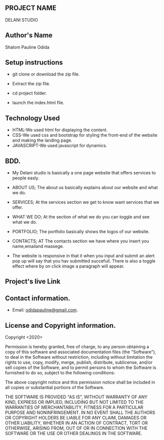 ## PROJECT NAME
DELANI STUDIO
## Author's Name
Shalom Pauline Odida
## Setup instructions
* git clone or download the zip file.

* Extract the zip file.

* cd project folder.

* launch the index.html file.

## Technology Used
* HTML-We used html for displaying the content.
* CSS-We used css and bootstrap for styling the front-end of the website and making the landing page.
* JAVASCRIPT-We used javascript for dynamics.
## BDD.


* My Delani studio is basically a one page website that offers services to people easly.

* ABOUT US;
The about us basically explains about our website and what we do.

* SERVICES;
At the services section we get to know want services that we offer.

* WHAT WE DO;
At the section of what we do you can toggle and see what we do.

* PORTFOLIO;
The portfolio basically shows the logos of our website.

* CONTACTS;
AT The contacts section we have where you insert you name,emailand massege.

* The website is responsive in that it when you input and submit an alert pop up will say that you hav submitted succefull. There is also a toggle effect where by on click image a paragraph will appear.

## Project's live Link

## Contact information.
  * Email: odidapauline@gmail.com.

## License and Copyright information.
Copyright <2020> <Shalom Pauline Odida>

Permission is hereby granted, free of charge, to any person obtaining a copy of this software and associated documentation files (the "Software"), to deal in the Software without restriction, including without limitation the rights to use, copy, modify, merge, publish, distribute, sublicense, and/or sell copies of the Software, and to permit persons to whom the Software is furnished to do so, subject to the following conditions:

The above copyright notice and this permission notice shall be included in all copies or substantial portions of the Software.

THE SOFTWARE IS PROVIDED "AS IS", WITHOUT WARRANTY OF ANY KIND, EXPRESS OR IMPLIED, INCLUDING BUT NOT LIMITED TO THE WARRANTIES OF MERCHANTABILITY, FITNESS FOR A PARTICULAR PURPOSE AND NONINFRINGEMENT. IN NO EVENT SHALL THE AUTHORS OR COPYRIGHT HOLDERS BE LIABLE FOR ANY CLAIM, DAMAGES OR OTHER LIABILITY, WHETHER IN AN ACTION OF CONTRACT, TORT OR OTHERWISE, ARISING FROM, OUT OF OR IN CONNECTION WITH THE SOFTWARE OR THE USE OR OTHER DEALINGS IN THE SOFTWARE.